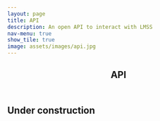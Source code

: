 ```yaml
---
layout: page
title: API
description: An open API to interact with LMSS
nav-menu: true
show_tile: true
image: assets/images/api.jpg
---
```


<!-- Main -->
<div id="main" class="alt">
	<!-- One -->
	<section>
		<header class="major">
			<h1>API</h1>
		</header>
		<h2 id="content">Under construction</h2>
	</section>
</div>
